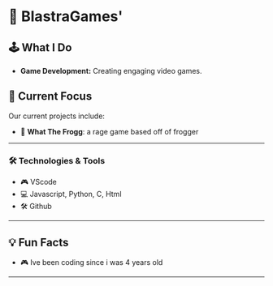 # 👾 BlastraGames'

## 🕹️ What I Do
- **Game Development:** Creating engaging video games.

## 🎯 Current Focus
Our current projects include:
- 🌟 **What The Frogg**: a rage game based off of frogger

---

### 🛠️ Technologies & Tools
- 🎮 VScode
- 💻 Javascript, Python, C, Html
- 🛠️ Github

---

## 💡 Fun Facts
- 🎮 Ive been coding since i was 4 years old

---
<!---
BlastraGames/BlastraGames is a ✨ special ✨ repository because its `README.md` (this file) appears on your GitHub profile.
You can click the Preview link to take a look at your changes.
--->
